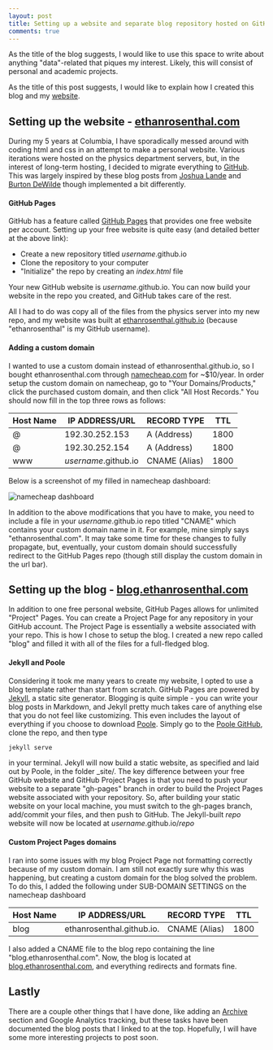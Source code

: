 ```yaml
---
layout: post
title: Setting up a website and separate blog repository hosted on GitHub
comments: true
---
```


As the title of the blog suggests, I would like to use this space to write about anything "data"-related that piques my interest. Likely, this will consist of personal and academic projects.

As the title of this post suggests, I would like to explain how I created this blog and my [website](http://ethanrosenthal.com).

## Setting up the website - [ethanrosenthal.com](http://ethanrosenthal.com)

During my 5 years at Columbia, I have sporadically messed around with coding html and css in an attempt to make a personal website. Various iterations were hosted on the physics department servers, but, in the interest of long-term hosting, I decided to migrate everything to [GitHub](https://github.com/). This was largely inspired by these blog posts from [Joshua Lande](http://joshualande.com/jekyll-github-pages-poole/) and [Burton DeWilde](http://bdewilde.github.io/blog/2014/08/10/on-starting-over-with-jekyll/) though implemented a bit differently.

#### GitHub Pages

GitHub has a feature called [GitHub Pages](https://pages.github.com/) that provides one free website per account. Setting up your free website is quite easy (and detailed better at the above link):

+ Create a new repository titled *username*.github.io
+ Clone the repository to your computer
+ "Initialize" the repo by creating an *index.html* file

Your new GitHub website is *username*.github.io. You can now build your website in the repo you created, and GitHub takes care of the rest.

All I had to do was copy all of the files from the physics server into my new repo, and my website was built at [ethanrosenthal.github.io](ethanrosenthal.github.io) (because "ethanrosenthal" is my GitHub username).

#### Adding a custom domain

I wanted to use a custom domain instead of ethanrosenthal.github.io, so I bought ethanrosenthal.com through [namecheap.com](namecheap.com) for ~$10/year. In order setup the custom domain on namecheap, go to "Your Domains/Products," click the purchased custom domain, and then click "All Host Records." You should now fill in the top three rows as follows:

__Host Name__ | __IP ADDRESS/URL__  | __RECORD TYPE__ | __TTL__
 ------------ | ------------------  | --------------- | --------
@             | 192.30.252.153      |  A (Address)    | 1800
@             | 192.30.252.154      |  A (Address)    | 1800
www           | *username*.github.io|  CNAME (Alias)  | 1800

Below is a screenshot of my filled in namecheap dashboard:

![namecheap dashboard]({{site.url}}/assets/img/2014-08-24-namecheap-dashboard.png)

In addition to the above modifications that you have to make, you need to include a file in your *username*.github.io repo titled "CNAME" which contains your custom domain name in it. For example, mine simply says "ethanrosenthal.com". It may take some time for these changes to fully propagate, but, eventually, your custom domain should successfully redirect to the GitHub Pages repo (though still display the custom domain in the url bar).

## Setting up the blog - [blog.ethanrosenthal.com](http://blog.ethanrosenthal.com)

In addition to one free personal website, GitHub Pages allows for unlimited "Project" Pages. You can create a Project Page for any repository in your GitHub account. The Project Page is essentially a website associated with your repo. This is how I chose to setup the blog. I created a new repo called "blog" and filled it with all of the files for a full-fledged blog.

#### Jekyll and Poole

Considering it took me many years to create my website, I opted to use a blog template rather than start from scratch. GitHub Pages are powered by [Jekyll](http://jekyllrb.com), a static site generator. Blogging is quite simple - you can write your blog posts in Markdown, and Jekyll pretty much takes care of anything else that you do not feel like customizing. This even includes the layout of everything if you choose to download [Poole](http://getpoole.com/). Simply go to the [Poole GitHub](https://github.com/poole/poole), clone the repo, and then type

```bash
jekyll serve
```

in your terminal. Jekyll will now build a static website, as specified and laid out by Poole, in the folder _site/. The key difference between your free GitHub website and GitHub Project Pages is that you need to push your website to a separate "gh-pages" branch in order to build the Project Pages website associated with your repository. So, after building your static website on your local machine, you must switch to the gh-pages branch, add/commit your files, and then push to GitHub. The Jekyll-built *repo* website will now be located at *username*.github.io/*repo*

#### Custom Project Pages domains

I ran into some issues with my blog Project Page not formatting correctly because of my custom domain. I am still not exactly sure why this was happening, but creating a custom domain for the blog solved the problem. To do this, I added the following under SUB-DOMAIN SETTINGS on the namecheap dashboard

__Host Name__ | __IP ADDRESS/URL__  | __RECORD TYPE__ | __TTL__
 ------------ | ------------------  | --------------- | --------
blog          | ethanrosenthal.github.io. |  CNAME (Alias) | 1800

I also added a CNAME file to the blog repo containing the line "blog.ethanrosenthal.com". Now, the blog is located at [blog.ethanrosenthal.com](http://blog.ethanrosenthal.com/), and everything redirects and formats fine.


## Lastly

There are a couple other things that I have done, like adding an [Archive]({{site.url}}/archive/) section and Google Analytics tracking, but these tasks have been documented the blog posts that I linked to at the top. Hopefully, I will have some more interesting projects to post soon.
